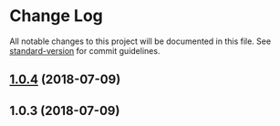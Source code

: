 # Change Log

All notable changes to this project will be documented in this file. See [standard-version](https://github.com/conventional-changelog/standard-version) for commit guidelines.

<a name="1.0.4"></a>
## [1.0.4](https://github.com/dimensi/popup-centered/compare/v1.0.3...v1.0.4) (2018-07-09)



<a name="1.0.3"></a>
## 1.0.3 (2018-07-09)
